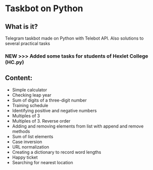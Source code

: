 # Taskbot on Python
## What is it?
Telegram taskbot made on Python with Telebot API.
Also solutions to several practical tasks

### NEW >>> Added some tasks for students of Hexlet College (HC.py)
## Content:
- Simple calculator
- Checking leap year
- Sum of digits of a three-digit number
- Training schedule
- Identifying positive and negative numbers
- Multiples of 3
- Multiples of 3. Reverse order
- Adding and removing elements from list with append and remove methods
- Sum of list elements
- Case inversion
- URL normalization
- Сreating a dictionary to record word lengths
- Happy ticket
- Searching for nearest location
